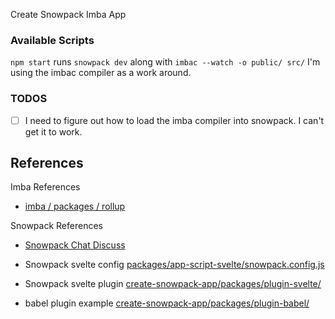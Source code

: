 Create Snowpack Imba App
### Available Scripts
`npm start`
runs `snowpack dev` along with `imbac --watch -o public/ src/`
I'm using the imbac compiler as a work around.

### TODOS
- [ ] I need to figure out how to load the imba compiler into snowpack. I can't get it to work.

## References

Imba References

- [imba / packages / rollup](https://github.com/imba/imba/tree/master/packages/rollup)

Snowpack References

- [Snowpack Chat Discuss](https://www.pika.dev/npm/snowpack/discuss/179)

- Snowpack svelte config [packages/app-script-svelte/snowpack.config.js](https://github.com/pikapkg/create-snowpack-app/blob/master/packages/app-scripts-svelte/snowpack.config.js)
- Snowpack svelte plugin [create-snowpack-app/packages/plugin-svelte/](https://github.com/pikapkg/create-snowpack-app/tree/master/packages/plugin-svelte)

- babel plugin example [create-snowpack-app/packages/plugin-babel/](https://github.com/pikapkg/create-snowpack-app/blob/master/packages/plugin-babel/plugin.js)


